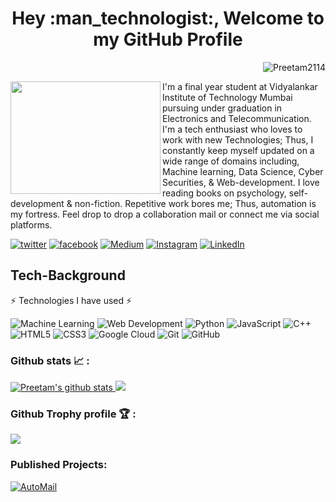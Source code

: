 
<h1 align="center"> Hey :man_technologist:, Welcome to my GitHub Profile </h1>

<p align="right"> <img src="https://komarev.com/ghpvc/?username=Preetam2114&label=Views&color=blue&style=plastic" alt="Preetam2114" /> </p>
 
<img src="https://media4.giphy.com/media/WtTnAfZn6aVJfBzlN3/giphy.gif" align="left" height="180" width="240">

<p>I'm a final year student at Vidyalankar Institute of Technology Mumbai pursuing under graduation in Electronics and Telecommunication. I'm a tech enthusiast who loves to work with new Technologies; Thus, I constantly keep myself updated on a wide range of domains including, Machine learning, Data Science, Cyber Securities, & Web-development. I love reading books on psychology, self-development & non-fiction. Repetitive work bores me; Thus, automation is my fortress. Feel drop to drop a collaboration mail or connect me via social platforms.</p>

<!-- social media buttons -->
[![twitter][1.2]][1]
[![facebook][2.2]][2]
[![Medium][3.2]][3]
[![Instagram][4.2]][4]
[![LinkedIn][5.2]][5]
<!-- icons with padding -->

[1.2]: https://img.shields.io/badge/twitter-%231DA1F2.svg?&style=for-the-badge&logo=twitter&logoColor=white 
[2.2]: https://img.shields.io/badge/facebook-%231877F2.svg?&style=for-the-badge&logo=facebook&logoColor=white 
[3.2]: https://img.shields.io/badge/medium-%2312100E.svg?&style=for-the-badge&logo=medium&logoColor=white 
[4.2]: https://img.shields.io/badge/instagram-%23E4405F.svg?&style=for-the-badge&logo=instagram&logoColor=white 
[5.2]: https://img.shields.io/badge/linkedin-%230077B5.svg?&style=for-the-badge&logo=linkedin&logoColor=white 


<!-- social media links -->
[1]: https://twitter.com/pvr_rane
[2]: https://www.facebook.com/preetam.rane.39
[3]: https://medium.com/@preetamrane
[4]: https://www.instagram.com/mr_codeaholic/
[5]: https://www.linkedin.com/in/preetam-rane-4b0524165/
</div>

## Tech-Background
 ⚡ Technologies I have used ⚡<br>

![Machine Learning](https://img.shields.io/badge/Machine%20Learning-%7C-blue?style=flat-square) 
![Web Development](https://img.shields.io/badge/Web%20Development-%7C-red?style=flat-square) 
![Python](https://img.shields.io/badge/-Python-black?style=flat-square&logo=Python)
![JavaScript](https://img.shields.io/badge/-JavaScript-black?style=flat-square&logo=javascript)
![C++](https://img.shields.io/badge/-C++-00599C?style=flat-square&logo=c) 
![HTML5](https://img.shields.io/badge/-HTML5-E34F26?style=flat-square&logo=html5&logoColor=white)
![CSS3](https://img.shields.io/badge/-CSS3-1572B6?style=flat-square&logo=css3)
![Google Cloud](https://img.shields.io/badge/Google%20Cloud-black?style=flat-square&logo=google-cloud)
![Git](https://img.shields.io/badge/-Git-black?style=flat-square&logo=git)
![GitHub](https://img.shields.io/badge/-GitHub-181717?style=flat-square&logo=github)

### Github stats :chart_with_upwards_trend: :
<a href="https://github.com/Preetam2114">
 <img src="https://github-readme-stats.vercel.app/api/top-langs/?username=preetam2114&layout=compact&theme=radical" alt="Preetam's github stats"/>
 <img src="https://github-readme-stats.vercel.app/api?username=Preetam2114&show_icons=true&theme=radical&line_height=20&include_all_commits=true&count_private=true alt="Preetam's github stats"/>
</a><br>

### Github Trophy profile :trophy:  :

<a href="https://github.com/Preetam2114">
<img src="https://github-profile-trophy.vercel.app/?username=preetam2114&theme=onedark&include_all_commits=true&count_private=true alt="Preetam's github stats"/>
</a>

### Published Projects:

[![AutoMail](https://github-readme-stats.vercel.app/api/pin/?username=Preetam2114&repo=Automail&&title_color=fff&icon_color=f9f9f9&text_color=9f9f9f&bg_color=151515)](https://github.com/Preetam2114/Automail)
